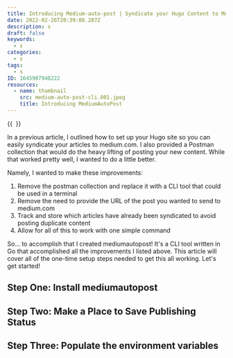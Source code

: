 ```yaml
---
title: Introducing Medium-auto-post | Syndicate your Hugo Content to Medium.com
date: 2022-02-26T20:39:08.287Z
description: s
draft: false
keywords:
  - s
categories:
  - s
tags:
  - s
ID: 1645907948222
resources:
  - name: thumbnail
    src: medium-auto-post-cli.001.jpeg
    title: Introducing MediumAutoPost
---
```

{{ <img name="thumbnail" size="large"> }}

In a previous article, I outlined how to set up your Hugo site so you can easily syndicate your articles to medium.com. I also provided a Postman collection that would do the heavy lifting of posting your new content. While that worked pretty well, I wanted to do a little better. 

Namely, I wanted to make these improvements:

1. Remove the postman collection and replace it with a CLI tool that could be used in a terminal
2. Remove the need to provide the URL of the post you wanted to send to medium.com
3. Track and store which articles have already been syndicated to avoid posting duplicate content
4. Allow for all of this to work with one simple command 

So... to accomplish that I created mediumautopost! It's a CLI tool written in Go that accomplished all the improvements I listed above. This article will cover all of the one-time setup steps needed to get this all working. Let's get started!

## Step One: Install mediumautopost

## Step Two: Make a Place to Save Publishing Status

## Step Three: Populate the environment variables
